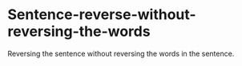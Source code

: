 # Sentence-reverse-without-reversing-the-words
Reversing the sentence without reversing the words in the sentence.
